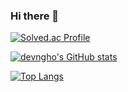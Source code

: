 ### Hi there 👋

[![Solved.ac Profile](http://mazassumnida.wtf/api/generate_badge?boj=ngho)](https://solved.ac/profile/ngho/)

[![devngho's GitHub stats](https://github-readme-stats.vercel.app/api?username=devngho)](https://github.com/anuraghazra/github-readme-stats)

[![Top Langs](https://github-readme-stats.vercel.app/api/top-langs/?username=devngho&langs_count=8)](https://github.com/anuraghazra/github-readme-stats)
